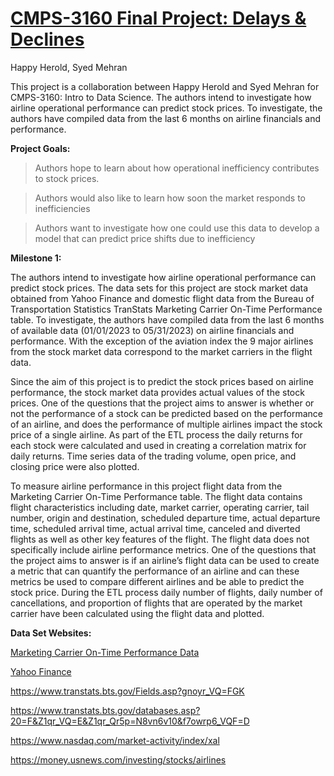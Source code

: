 # [CMPS-3160 Final Project: Delays & Declines](https://colab.research.google.com/drive/1ykx4U-gtrlQJkSVl76oBoQXVIGYuWFI6?usp=sharing)
Happy Herold, Syed Mehran

This project is a collaboration between Happy Herold and Syed Mehran for CMPS-3160: Intro to Data Science. The authors intend to investigate how airline operational performance can predict stock prices. To investigate, the authors have compiled data from the last 6 months on airline financials and performance.

**Project Goals:**

> Authors hope to learn about how operational inefficiency contributes to stock prices.

> Authors would also like to learn how soon the market responds to inefficiencies

> Authors want to investigate how one could use this data to develop a model that can predict price shifts due to inefficiency

**Milestone 1:**

The authors intend to investigate how airline operational performance can predict stock prices. The data sets for this project are stock market data obtained from Yahoo Finance and domestic flight data from the Bureau of Transportation Statistics TranStats Marketing Carrier On-Time Performance table. To investigate, the authors have compiled data from the last 6 months of available data (01/01/2023 to 05/31/2023) on airline financials and performance. With the exception of the aviation index the 9 major airlines from the stock market data correspond to the market carriers in the flight data.

Since the aim of this project is to predict the stock prices based on airline performance, the stock market data provides actual values of the stock prices. One of the questions that the project aims to answer is whether or not the performance of a stock can be predicted based on the performance of an airline, and does the performance of multiple airlines impact the stock price of a single airline. As part of the ETL process the daily returns for each stock were calculated and used in creating a correlation matrix for daily returns. Time series data of the trading volume, open price, and closing price were also plotted.

To measure airline performance in this project flight data from the Marketing Carrier On-Time Performance table. The flight data contains flight characteristics including date, market carrier, operating carrier, tail number, origin and destination, scheduled departure time, actual departure time, scheduled arrival time, actual arrival time, canceled and diverted flights as well as other key features of the flight. The flight data does not specifically include airline performance metrics. One of the questions that the project aims to answer is if an airline’s flight data can be used to create a metric that can quantify the performance of an airline and can these metrics be used to compare different airlines and be able to predict the stock price. During the ETL process daily number of flights, daily number of cancellations, and proportion of flights that are operated by the market carrier have been calculated using the flight data and plotted.

****Data Set Websites:****

[Marketing Carrier On-Time Performance Data](https://www.transtats.bts.gov/Fields.asp?gnoyr_VQ=FGK)

[Yahoo Finance](https://finance.yahoo.com/)


https://www.transtats.bts.gov/Fields.asp?gnoyr_VQ=FGK

https://www.transtats.bts.gov/databases.asp?20=F&Z1qr_VQ=E&Z1qr_Qr5p=N8vn6v10&f7owrp6_VQF=D

https://www.nasdaq.com/market-activity/index/xal

https://money.usnews.com/investing/stocks/airlines

